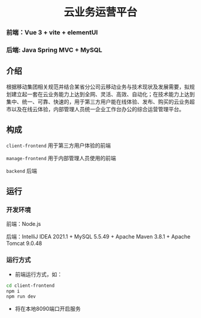 <div align="center">

#  云业务运营平台

</div>

### 前端：Vue 3 + vite + elementUI

### 后端: Java Spring MVC + MySQL

## 介绍

根据移动集团相关规范并结合某省分公司云移动业务与技术现状及发展需要，拟规划建立起一套在云业务能力上达到全网、灵活、高效、自动化；在技术能力上达到集中、统一、可靠、快速的，用于第三方用户能在线体验、发布、购买的云业务超市以及在线云体验，内部管理人员统一企业工作台办公的综合运营管理平台。


## 构成

`client-frontend` 用于第三方用户体验的前端

`manage-frontend` 用于内部管理人员使用的前端

`backend` 后端

## 运行

###  开发环境

前端：Node.js

后端：IntelliJ IDEA 2021.1 + MySQL 5.5.49 + Apache Maven 3.8.1 + Apache Tomcat 9.0.48

###  运行方式

- 前端运行方式，如：

```bash
cd client-frontend
npm i
npm run dev
```

- 将在本地8090端口开启服务



